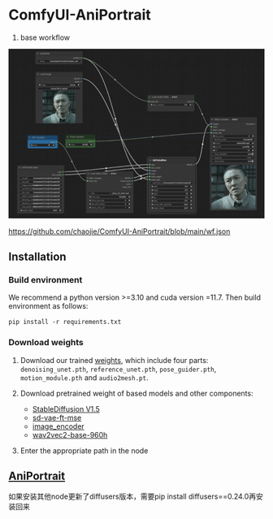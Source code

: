 # ComfyUI-AniPortrait

1. base workflow

<img src="wf.png" raw=true>

https://github.com/chaojie/ComfyUI-AniPortrait/blob/main/wf.json

## Installation

### Build environment

We recommend a python version >=3.10 and cuda version =11.7. Then build environment as follows:

```shell
pip install -r requirements.txt
```

### Download weights


1. Download our trained [weights](https://huggingface.co/ZJYang/AniPortrait/tree/main), which include four parts: `denoising_unet.pth`, `reference_unet.pth`, `pose_guider.pth`, `motion_module.pth` and `audio2mesh.pt`.

2. Download pretrained weight of based models and other components: 
    - [StableDiffusion V1.5](https://huggingface.co/runwayml/stable-diffusion-v1-5)
    - [sd-vae-ft-mse](https://huggingface.co/stabilityai/sd-vae-ft-mse)
    - [image_encoder](https://huggingface.co/lambdalabs/sd-image-variations-diffusers/tree/main/image_encoder)
    - [wav2vec2-base-960h](https://huggingface.co/facebook/wav2vec2-base-960h)

3. Enter the appropriate path in the node

## [AniPortrait](https://github.com/Zejun-Yang/AniPortrait)

如果安装其他node更新了diffusers版本，需要pip install diffusers==0.24.0再安装回来
